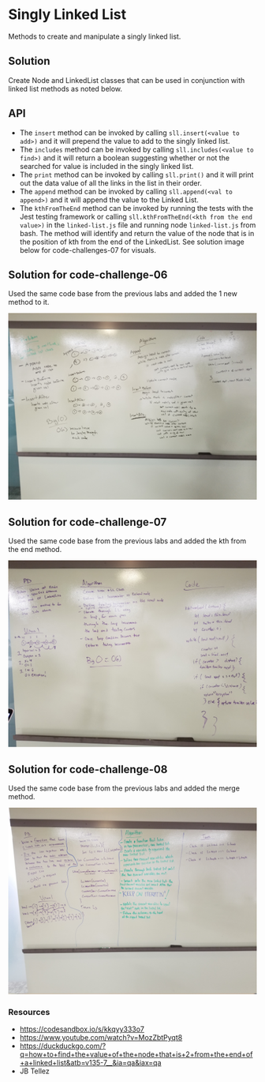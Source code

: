 # Singly Linked List
Methods to create and manipulate a singly linked list.

## Solution 
Create Node and LinkedList classes that can be used in conjunction with linked list methods as noted below.

## API
* The `insert` method can be invoked by calling `sll.insert(<value to add>)` and it will prepend the value to add to the singly linked list.
* The `includes` method can be invoked by calling `sll.includes(<value to find>)` and it will return a boolean suggesting whether or not the searched for value is included in the singly linked list.
* The `print` method can be invoked by calling `sll.print()` and it will print out the data value of all the links in the list in their order.
* The `append` method can be invoked by calling `sll.append(<val to append>)` and it will append the value to the Linked List.
* The `kthFromTheEnd` method can be invoked by running the tests with the Jest testing framework or calling `sll.kthFromTheEnd(<kth from the end value>)` in the `linked-list.js` file and running node `linked-list.js` from bash. The method will identify and return the value of the node that is in the position of kth from the end of the LinkedList. See solution image below for code-challenges-07 for visuals. 

## Solution for code-challenge-06

Used the same code base from the previous labs and added the 1 new method to it.

![Whiteboard](./assets/code-challenges-06.jpg)


## Solution for code-challenge-07

Used the same code base from the previous labs and added the kth from the end method.

![Whiteboard](./assets/code-challenges-07.jpg)


## Solution for code-challenge-08

Used the same code base from the previous labs and added the merge method.

![Whiteboard](./assets/code-challenges-08.jpg)


### Resources
* https://codesandbox.io/s/kkqyy333o7
* https://www.youtube.com/watch?v=MozZbtPyqt8
* https://duckduckgo.com/?q=how+to+find+the+value+of+the+node+that+is+2+from+the+end+of+a+linked+list&atb=v135-7__&ia=qa&iax=qa 
* JB Tellez
